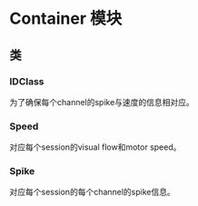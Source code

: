 # Container 模块
## 类
### IDClass
为了确保每个channel的spike与速度的信息相对应。

### Speed
对应每个session的visual flow和motor speed。

### Spike
对应每个session的每个channel的spike信息。
